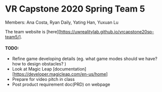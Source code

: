 # VR Capstone 2020 Spring Team 5

Members: Ana Costa, Ryan Daily, Yating Han, Yuxuan Lu

The team website is [here][https://uwrealitylab.github.io/vrcapstone20sp-team5/].

#### TODO:

* Refine game developing details (eg. what game modes should we have? how to design obstacles? )
* Look at Magic Leap [documentation][https://developer.magicleap.com/en-us/home]
* Prepare for video pitch in class
* Post product requirement doc(PRD) on webpage


